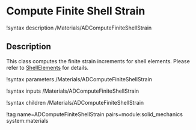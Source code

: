 # Compute Finite Shell Strain

!syntax description /Materials/ADComputeFiniteShellStrain

## Description

This class computes the finite strain increments for shell elements. Please refer to [ShellElements](/ShellElements.md) for details.

!syntax parameters /Materials/ADComputeFiniteShellStrain

!syntax inputs /Materials/ADComputeFiniteShellStrain

!syntax children /Materials/ADComputeFiniteShellStrain

!tag name=ADComputeFiniteShellStrain pairs=module:solid_mechanics system:materials
